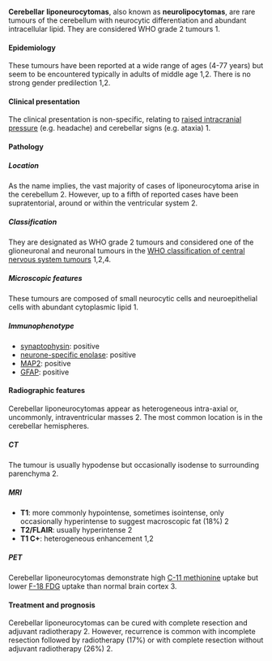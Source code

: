 
**Cerebellar** **liponeurocytomas**, also known as **neurolipocytomas**, are rare tumours of the cerebellum with neurocytic differentiation and abundant intracellular lipid. They are considered WHO grade 2 tumours 1. 

#### Epidemiology

These tumours have been reported at a wide range of ages (4-77 years) but seem to be encountered typically in adults of middle age 1,2. There is no strong gender predilection 1,2.

#### Clinical presentation

The clinical presentation is non-specific, relating to [raised intracranial pressure](https://radiopaedia.org/articles/raised-intracranial-pressure) (e.g. headache) and cerebellar signs (e.g. ataxia) 1.

#### Pathology

##### Location

As the name implies, the vast majority of cases of liponeurocytoma arise in the cerebellum 2. However, up to a fifth of reported cases have been supratentorial, around or within the ventricular system 2.

##### Classification

They are designated as WHO grade 2 tumours and considered one of the glioneuronal and neuronal tumours in the [WHO classification of central nervous system tumours](https://radiopaedia.org/articles/who-classification-of-cns-tumours-1) 1,2,4.

##### Microscopic features

These tumours are composed of small neurocytic cells and neuroepithelial cells with abundant cytoplasmic lipid 1.

##### Immunophenotype

- [synaptophysin](https://radiopaedia.org/articles/synaptophysin): positive
- [neurone-specific enolase](https://radiopaedia.org/articles/neuron-specific-enolase): positive
- [MAP2](https://radiopaedia.org/articles/missing?article%5Btitle%5D=map2): positive
- [GFAP](https://radiopaedia.org/articles/glial-fibrillary-acid-protein-gfap): positive

#### Radiographic features

Cerebellar liponeurocytomas appear as heterogeneous intra-axial or, uncommonly, intraventricular masses 2. The most common location is in the cerebellar hemispheres.

##### CT

The tumour is usually hypodense but occasionally isodense to surrounding parenchyma 2.

##### MRI

- **T1**: more commonly hypointense, sometimes isointense, only occasionally hyperintense to suggest macroscopic fat (18%) 2
- **T2/FLAIR**: usually hyperintense 2
- **T1 C+**: heterogeneous enhancement 1,2

##### PET

Cerebellar liponeurocytomas demonstrate high [C-11 methionine](https://radiopaedia.org/articles/missing?article%5Btitle%5D=c-11-methionine) uptake but lower [F-18 FDG](https://radiopaedia.org/articles/f-18-fluorodeoxyglucose) uptake than normal brain cortex 3.

#### Treatment and prognosis

Cerebellar liponeurocytomas can be cured with complete resection and adjuvant radiotherapy 2. However, recurrence is common with incomplete resection followed by radiotherapy (17%) or with complete resection without adjuvant radiotherapy (26%) 2.